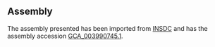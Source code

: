 
Assembly
--------

The assembly presented has been imported from 
[INSDC](http://www.insdc.org) and has the assembly accession
[GCA\_003990745.1](http://www.ebi.ac.uk/ena/data/view/GCA_003990745.1).

